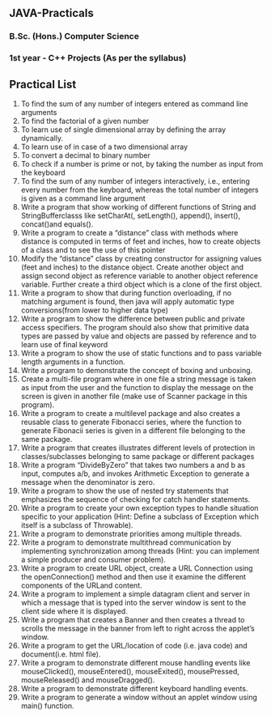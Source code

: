 ## JAVA-Practicals

### B.Sc. (Hons.) Computer Science 
### 1st year - C++ Projects  (As per the syllabus)

## Practical List
1. To find the sum of any number of integers entered as command line arguments  
2. To find the factorial of a given number  
3. To learn use of single dimensional array by defining the array dynamically.  
4. To learn use of  in case of a two dimensional array  
5. To convert a decimal to binary number  
6. To check if a number is prime or not, by taking the number as input from the keyboard  
7. To find the sum of any number of integers interactively, i.e., entering every number from the keyboard, whereas the total number of integers is given as a command line argument  
8. Write a program that show working of different functions of String and StringBufferclasss like setCharAt(, setLength(), append(), insert(), concat()and equals().  
9. Write a program to create a “distance” class with methods where distance is computed in terms of feet and inches, how to create objects of a class and to see the use of this pointer  
10. Modify the “distance” class by creating constructor for assigning values (feet and inches) to the distance object. Create another object and assign second object as reference variable to another object reference variable. Further create a third object which is a clone of the first object.  
11. Write a program to show that during function overloading, if no matching argument is found,  then java will apply automatic type conversions(from lower to higher data type)  
12. Write a program to show the difference between public and private access specifiers. The program should also show that primitive data types are passed by value and objects are passed by reference and to learn use of final keyword  
13. Write a program to show the use of static functions and to pass variable length arguments in a function.   
14. Write a program to demonstrate the concept of boxing and unboxing.  
15. Create a multi-file program where in one file a string message is taken as input from the user and the function to display the message on the screen is given in another file (make use of Scanner package in this program).  
16. Write a program to create a multilevel package and also creates a reusable class to generate Fibonacci series, where the function to generate Fibonacii series is given in a different file belonging to the same package.  
17. Write a program that creates illustrates different levels of protection in classes/subclasses belonging to same package or different packages    
18. Write a program “DivideByZero” that takes two numbers a and b as input, computes a/b, and invokes Arithmetic Exception to generate a message when the denominator is zero.  
19. Write a program to show the use of nested try statements that emphasizes the sequence of checking for catch handler statements.  
20. Write a program to create your own exception types to handle situation specific to your application (Hint: Define a subclass of Exception which itself is a subclass of Throwable).  
21. Write a program to demonstrate priorities among multiple threads.  
22. Write a program to demonstrate multithread communication by implementing synchronization among threads (Hint: you can implement a simple producer and consumer problem).  
23. Write a program to create URL object, create a URL Connection using the openConnection() method and then use it examine the different components  of the URLand content.  
24. Write a program to implement a simple datagram client and server in which a message that is typed into the server window is sent to the client side where it is displayed. 
25. Write a program that creates a Banner and then creates a thread to scrolls the message in the banner from left to right across the applet’s window. 
26. Write a program to get the URL/location of code (i.e. java code) and document(i.e. html  file).   
27. Write a program to demonstrate different mouse handling events like mouseClicked(), mouseEntered(), mouseExited(), mousePressed, mouseReleased() and mouseDragged().  
28. Write a program to demonstrate different keyboard handling events.   
29. Write a program to generate a window without an applet window using main() function.  


